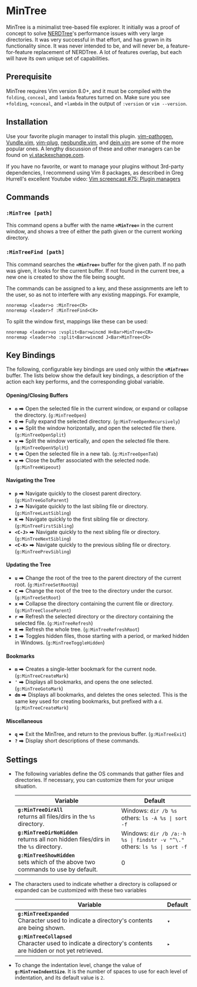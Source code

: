 # MinTree

MinTree is a minimalist tree-based file explorer. It initially was a proof of concept to solve [NERDTree](https://github.com/scrooloose/nerdtree)'s performance issues with very large directories. It was very successful in that effort, and has grown in its functionality since. It was never intended to be, and will never be, a feature-for-feature replacement of NERDTree. A lot of features overlap, but each will have its own unique set of capabilities.

## Prerequisite

MinTree requires Vim version 8.0+, and it must be compiled with the `folding`, `conceal`, and `lambda` features turned on. Make sure you see `+folding`, `+conceal`, and `+lambda` in the output of `:version` or `vim --version`.

## Installation

Use your favorite plugin manager to install this plugin. [vim-pathogen](https://github.com/tpope/vim-pathogen), [Vundle.vim](https://github.com/VundleVim/Vundle.vim), [vim-plug](https://github.com/junegunn/vim-plug), [neobundle.vim](https://github.com/Shougo/neobundle.vim), and [dein.vim](https://github.com/Shougo/dein.vim) are some of the more popular ones. A lengthy discussion of these and other managers can be found on [vi.stackexchange.com](https://vi.stackexchange.com/questions/388/what-is-the-difference-between-the-vim-plugin-managers).

If you have no favorite, or want to manage your plugins without 3rd-party dependencies, I recommend using Vim 8 packages, as described in Greg Hurrell's excellent Youtube video: [Vim screencast #75: Plugin managers](https://www.youtube.com/watch?v=X2_R3uxDN6g)

## Commands

### `:MinTree [path]`
This command opens a buffer with the name **`=MinTree=`** in the current window, and shows a tree of either the path given or the current working directory.

### `:MinTreeFind [path]`
This command searches the **`=MinTree=`** buffer for the given path. If no path was given, it looks for the current buffer. If not found in the current tree, a new one is created to show the file being sought.

The commands can be assigned to a key, and these assignments are left to the user, so as not to interfere with any existing mappings. For example,

```vim
nnoremap <leader>o :MinTree<CR>
nnoremap <leader>f :MinTreeFind<CR>
```

To split the window first, mappings like these can be used:

```vim
nnoremap <leader>vo :vsplit<Bar>wincmd H<Bar>MinTree<CR>
nnoremap <leader>ho :split<Bar>wincmd J<Bar>MinTree<CR>
```

## Key Bindings

The following, configurable key bindings are used only within the **`=MinTree=`** buffer. The lists below show the default key bindings, a description of the action each key performs, and the corresponding global variable.

#### Opening/Closing Buffers
- **`o`** ⮕ Open the selected file in the current window, or expand or collapse the directory. (`g:MinTreeOpen`)
- **`O`** ⮕ Fully expand the selected directory. (`g:MinTreeOpenRecursively`)
- **`s`** ⮕ Split the window horizontally, and open the selected file there. (`g:MinTreeOpenSplit`)
- **`v`** ⮕ Split the window vertically, and open the selected file there. (`g:MinTreeOpenVSplit`)
- **`t`** ⮕ Open the selected file in a new tab. (`g:MinTreeOpenTab`)
- **`w`** ⮕ Close the buffer associated with the selected node. (`g:MinTreeWipeout`)
#### Navigating the Tree
- **`p`** ⮕ Navigate quickly to the closest parent directory. (`g:MinTreeGoToParent`)
- **`J`** ⮕ Navigate quickly to the last sibling file or directory. (`g:MinTreeLastSibling`)
- **`K`** ⮕ Navigate quickly to the first sibling file or directory. (`g:MinTreeFirstSibling`)
- **`<C-J>`** ⮕ Navigate quickly to the next sibling file or directory. (`g:MinTreeNextSibling`)
- **`<C-K>`** ⮕ Navigate quickly to the previous sibling file or directory. (`g:MinTreePrevSibling`)
#### Updating the Tree
- **`u`** ⮕ Change the root of the tree to the parent directory of the current root. (`g:MinTreeSetRootUp`)
- **`C`** ⮕ Change the root of the tree to the directory under the cursor. (`g:MinTreeSetRoot`)
- **`x`** ⮕ Collapse the directory containing the current file or directory. (`g:MinTreeCloseParent`)
- **`r`** ⮕ Refresh the selected directory or the directory containing the selected file. (`g:MinTreeRefresh`)
- **`R`** ⮕ Refresh the whole tree. (`g:MinTreeRefreshRoot`)
- **`I`** ⮕ Toggles hidden files, those starting with a period, or marked hidden in Windows. (`g:MinTreeToggleHidden`)
#### Bookmarks
- **`m`** ⮕ Creates a single-letter bookmark for the current node. (`g:MinTreeCreateMark`)
- **`'`** ⮕ Displays all bookmarks, and opens the one selected. (`g:MinTreeGotoMark`)
- **`dm`** ⮕ Displays all bookmarks, and deletes the ones selected. This is the same key used for creating bookmarks, but prefixed with a `d`. (`g:MinTreeCreateMark`)
#### Miscellaneous
- **`q`** ⮕ Exit the MinTree, and return to the previous buffer. (`g:MinTreeExit`)
- **`?`** ⮕ Display short descriptions of these commands.

## Settings

* The following variables define the OS commands that gather files and directories. If necessary, you can customize them for your unique situation.

    Variable | Default
    --- | ---
    **`g:MinTreeDirAll`**<br>returns all files/dirs in the `%s` directory. | Windows: `dir /b %s`<br>others: `ls -A %s \| sort -f`
    **`g:MinTreeDirNoHidden`**<br>returns all non hidden files/dirs in the `%s` directory. | Windows: `dir /b /a:-h %s \| findstr -v "^\."`<br>others: `ls %s \| sort -f`
    **`g:MinTreeShowHidden`**<br>sets which of the above two commands to use by default. | 0

* The characters used to indicate whether a directory is collapsed or expanded can be customized with these two variables

    Variable | Default
    --- | ---
    **`g:MinTreeExpanded`**<br>Character used to indicate a directory's contents are being shown. | `▾`
    **`g:MinTreeCollapsed`**<br>Character used to indicate a directory's contents are hidden or not yet retrieved. | `▸`

* To change the indentation level, change the value of **`g:MinTreeIndentSize`**. It is the number of spaces to use for each level of indentation, and its default value is `2`.
